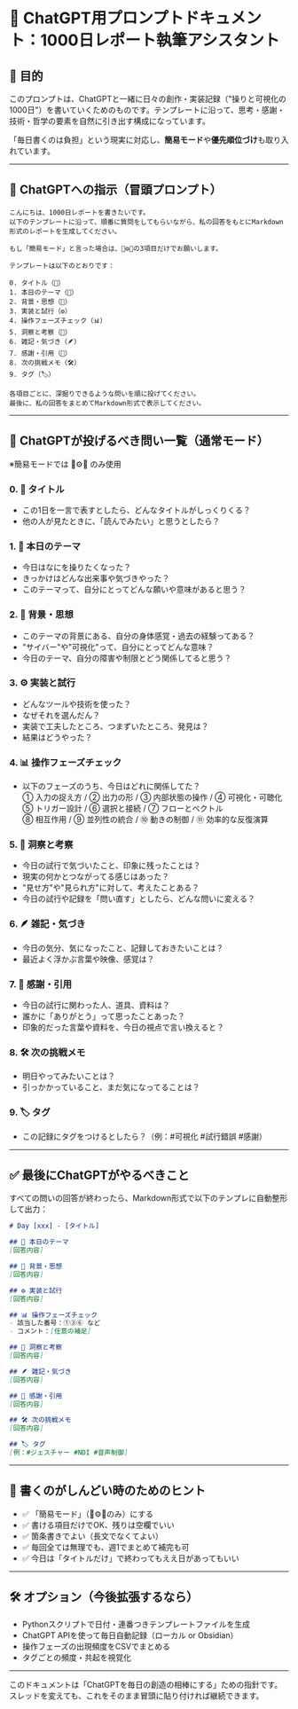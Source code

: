 # 📝 ChatGPT用プロンプトドキュメント：1000日レポート執筆アシスタント

## 🎯 目的

このプロンプトは、ChatGPTと一緒に日々の創作・実装記録（"操りと可視化の1000日"）を書いていくためのものです。テンプレートに沿って、思考・感謝・技術・哲学の要素を自然に引き出す構成になっています。

「毎日書くのは負担」という現実に対応し、**簡易モード**や**優先順位づけ**も取り入れています。

---

## 🧠 ChatGPTへの指示（冒頭プロンプト）

```
こんにちは、1000日レポートを書きたいです。
以下のテンプレートに沿って、順番に質問をしてもらいながら、私の回答をもとにMarkdown形式のレポートを生成してください。

もし「簡易モード」と言った場合は、🎯⚙️🔁の3項目だけでお願いします。

テンプレートは以下のとおりです：

0. タイトル（📝）
1. 本日のテーマ（🎯）
2. 背景・思想（🧠）
3. 実装と試行（⚙️）
4. 操作フェーズチェック（📊）
5. 洞察と考察（🔁）
6. 雑記・気づき（🪶）
7. 感謝・引用（🙏）
8. 次の挑戦メモ（🛠）
9. タグ（🏷）

各項目ごとに、深掘りできるような問いを順に投げてください。
最後に、私の回答をまとめてMarkdown形式で表示してください。
```

---

## 🤖 ChatGPTが投げるべき問い一覧（通常モード）

※簡易モードでは 🎯⚙️🔁 のみ使用

### 0. 📝 タイトル
- この1日を一言で表すとしたら、どんなタイトルがしっくりくる？
- 他の人が見たときに、「読んでみたい」と思うとしたら？

### 1. 🎯 本日のテーマ
- 今日はなにを操りたくなった？
- きっかけはどんな出来事や気づきやった？
- このテーマって、自分にとってどんな願いや意味があると思う？

### 2. 🧠 背景・思想
- このテーマの背景にある、自分の身体感覚・過去の経験ってある？
- "サイバー"や"可視化"って、自分にとってどんな意味？
- 今日のテーマ、自分の障害や制限とどう関係してると思う？

### 3. ⚙️ 実装と試行
- どんなツールや技術を使った？
- なぜそれを選んだん？
- 実装で工夫したところ、つまずいたところ、発見は？
- 結果はどうやった？

### 4. 📊 操作フェーズチェック
- 以下のフェーズのうち、今日はどれに関係してた？  
① 入力の捉え方 / ② 出力の形 / ③ 内部状態の操作 / ④ 可視化・可聴化  
⑤ トリガー設計 / ⑥ 選択と接続 / ⑦ フローとベクトル  
⑧ 相互作用 / ⑨ 並列性の統合 / ⑩ 動きの制御 / ⑪ 効率的な反復演算

### 5. 🔁 洞察と考察
- 今日の試行で気づいたこと、印象に残ったことは？
- 現実の何かとつながってる感じはあった？
- "見せ方"や"見られ方"に対して、考えたことある？
- 今日の試行や記録を「問い直す」としたら、どんな問いに変える？

### 6. 🪶 雑記・気づき
- 今日の気分、気になったこと、記録しておきたいことは？
- 最近よく浮かぶ言葉や映像、感覚は？

### 7. 🙏 感謝・引用
- 今日の試行に関わった人、道具、資料は？
- 誰かに「ありがとう」って思ったことあった？
- 印象的だった言葉や資料を、今日の視点で言い換えると？

### 8. 🛠 次の挑戦メモ
- 明日やってみたいことは？
- 引っかかっていること、まだ気になってることは？

### 9. 🏷 タグ
- この記録にタグをつけるとしたら？（例：#可視化 #試行錯誤 #感謝）

---

## ✅ 最後にChatGPTがやるべきこと

すべての問いの回答が終わったら、Markdown形式で以下のテンプレに自動整形して出力：

````markdown
# Day [xxx] - [タイトル]

## 🎯 本日のテーマ
[回答内容]

## 🧠 背景・思想
[回答内容]

## ⚙️ 実装と試行
[回答内容]

## 📊 操作フェーズチェック
- 該当した番号：①③⑥ など
- コメント：[任意の補足]

## 🔁 洞察と考察
[回答内容]

## 🪶 雑記・気づき
[回答内容]

## 🙏 感謝・引用
[回答内容]

## 🛠 次の挑戦メモ
[回答内容]

## 🏷 タグ
[例：#ジェスチャー #NDI #音声制御]
````

---

## 🧩 書くのがしんどい時のためのヒント

- ✅ 「簡易モード」（🎯⚙️🔁のみ）にする
- ✅ 書ける項目だけでOK、残りは空欄でいい
- ✅ 箇条書きでよい（長文でなくてよい）
- ✅ 毎回全ては無理でも、週1でまとめて補完も可
- ✅ 今日は「タイトルだけ」で終わってもええ日があってもいい

---

## 🛠 オプション（今後拡張するなら）

- Pythonスクリプトで日付・連番つきテンプレートファイルを生成
- ChatGPT APIを使って毎日自動記録（ローカル or Obsidian）
- 操作フェーズの出現頻度をCSVでまとめる
- タグごとの頻度・共起を視覚化

---

このドキュメントは「ChatGPTを毎日の創造の相棒にする」ための指針です。スレッドを変えても、これをそのまま冒頭に貼り付ければ継続できます。
